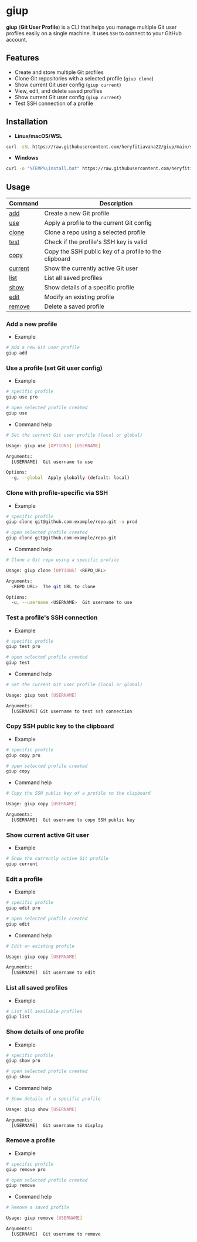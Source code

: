 # giup

**giup** (**Git User Profile**) is a CLI that helps you manage multiple Git user profiles easily on a single machine. 
It uses `SSH` to connect to your GitHub account.

## Features

- Create and store multiple Git profiles
- Clone Git repositories with a selected profile (`giup clone`)
- Show current Git user config (`giup current`)
- View, edit, and delete saved profiles
- Show current Git user config (`giup current`)
- Test SSH connection of a profile

## Installation

- **Linux/macOS/WSL**

```bash
curl -sSL https://raw.githubusercontent.com/heryfitiavana22/giup/main/scripts/install.sh | bash
```

- **Windows**

```bash
curl -o "%TEMP%\install.bat" https://raw.githubusercontent.com/heryfitiavana22/giup/main/scripts/install.bat && "%TEMP%\install.bat"
```

## Usage

| Command                                       | Description                                           |
| --------------------------------------------- | ----------------------------------------------------- |
| [add](#add-a-new-profile)                     | Create a new Git profile                              |
| [use](#use-a-profile-set-git-user-config)     | Apply a profile to the current Git config             |
| [clone](#clone-with-profile-specific-via-ssh) | Clone a repo using a selected profile                 |
| [test](#test-a-profiles-ssh-connection)       | Check if the profile's SSH key is valid               |
| [copy](#copy-ssh-public-key-to-the-clipboard) | Copy the SSH public key of a profile to the clipboard |
| [current](#show-current-active-git-user)      | Show the currently active Git user                    |
| [list](#list-all-saved-profiles)              | List all saved profiles                               |
| [show](#show-details-of-one-profile)          | Show details of a specific profile                    |
| [edit](#edit-a-profile)                       | Modify an existing profile                            |
| [remove](#remove-a-profile)                   | Delete a saved profile                                |

### Add a new profile

- Example

```bash
# Add a new Git user profile
giup add
```

### Use a profile (set Git user config)

- Example

```bash
# specific profile
giup use pro

# open selected profile created
giup use
```

- Command help

```bash
# Set the current Git user profile (local or global)

Usage: giup use [OPTIONS] [USERNAME]

Arguments:
  [USERNAME]  Git username to use

Options:
  -g, --global  Apply globally (default: local)
```

### Clone with profile-specific via SSH

- Example

```bash
# specific profile
giup clone git@github.com:example/repo.git -u prod

# open selected profile created
giup clone git@github.com:example/repo.git
```

- Command help

```bash
# Clone a Git repo using a specific profile

Usage: giup clone [OPTIONS] <REPO_URL>

Arguments:
  <REPO_URL>  The git URL to clone

Options:
  -u, --username <USERNAME>  Git username to use
```

### Test a profile's SSH connection

- Example

```bash
# specific profile
giup test pro

# open selected profile created
giup test
```

- Command help

```bash
# Set the current Git user profile (local or global)

Usage: giup test [USERNAME]

Arguments:
  [USERNAME] Git username to test ssh connection
```

### Copy SSH public key to the clipboard

- Example

```bash
# specific profile
giup copy pro

# open selected profile created
giup copy
```

- Command help

```bash
# Copy the SSH public key of a profile to the clipboard

Usage: giup copy [USERNAME]

Arguments:
  [USERNAME]  Git username to copy SSH public key
```

### Show current active Git user

- Example

```bash
# Show the currently active Git profile
giup current
```

### Edit a profile

- Example

```bash
# specific profile
giup edit pro

# open selected profile created
giup edit
```

- Command help

```bash
# Edit an existing profile

Usage: giup copy [USERNAME]

Arguments:
  [USERNAME]  Git username to edit
```

### List all saved profiles

- Example

```bash
# List all available profiles
giup list
```

### Show details of one profile

- Example

```bash
# specific profile
giup show pro

# open selected profile created
giup show
```

- Command help

```bash
# Show details of a specific profile

Usage: giup show [USERNAME]

Arguments:
  [USERNAME]  Git username to display
```

### Remove a profile

- Example

```bash
# specific profile
giup remove pro

# open selected profile created
giup remove
```

- Command help

```bash
# Remove a saved profile

Usage: giup remove [USERNAME]

Arguments:
  [USERNAME]  Git username to remove
```
